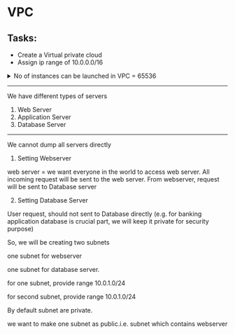 
# VPC

## Tasks:

* Create a Virtual private cloud 
* Assign ip range of 10.0.0.0/16


<details>
           <summary>No of instances can be launched in VPC = 65536</summary>
           <p>Total No of machines in private cloud: 2^(32-x)</p>
           <p>Total no of machines available : 2^(32-x)-2(one ip for network and other for broadcast)</p>
           <p>Here we have x=16 </p>
           <p>hence total number of instances in private cloud is = 2^(32-16) = 65536 </p>
</details>

---
We have different types of servers
1. Web Server
2. Application Server
3. Database Server
---

We cannot dump all servers directly

1. Setting Webserver

web server = we want everyone in the world to access web server.
All incoming request will be sent to the web server. 
From webserver, request will be sent to Database server

2. Setting Database Server

User request, should not sent to Database directly (e.g. for banking application database is crucial part, we will keep it private for security purpose)

So, we will be creating two subnets

one subnet for webserver


one subnet for database server.


for one subnet, provide range 10.0.1.0/24

for second subnet, provide range 10.0.1.0/24


By default subnet are private.

we want to make one subnet as public.i.e. subnet which contains webserver

